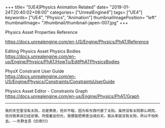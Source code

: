 +++
title= "[UE4]Physics Animation Related"
date= "2019-01-24T20:40:02+08:00"
categories= ["UnrealEngine4"]
tags= ["UE4"]
keywords= ["UE4", "Physics", "Animation"]
thumbnailImagePosition= "left"
thumbnailImage= "/thumbnail/thumbnail-japen-007.jpg"
+++

Physics Asset Properties Reference  
<!--more-->
https://docs.unrealengine.com/en-US/Engine/Physics/PhAT/Reference

Editing Physics Asset Physics Bodies  
https://docs.unrealengine.com/en-us/Engine/Physics/PhAT/HowTo/EditPhATPhysicsBodies

PhysX Constraint User Guide  
https://docs.unrealengine.com/en-US/Engine/Physics/Constraints/ConstraintsUserGuide

Physics Asset Editor - Constraints Graph  
https://docs.unrealengine.com/en-us/Engine/Physics/PhAT/Graph

***
`我的天空里没有太阳，总是黑夜，但并不暗，因为有东西代替了太阳。虽然没有太阳那么明亮，但对我来说已经足够。凭借着这份光，我便能把黑夜当成白天。我从来就没有太阳，所以不怕失去。——东野圭吾《白夜行》`
